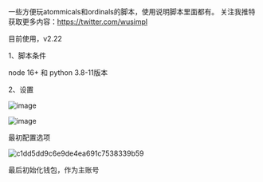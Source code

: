 一些方便玩atommicals和ordinals的脚本，使用说明脚本里面都有。
关注我推特获取更多内容：https://twitter.com/wusimpl

目前使用，v2.22

1、脚本条件

node 16+   和   python 3.8-11版本

2、设置

![image](https://github.com/xyyz12/atommical-js-tools/assets/91812763/a6c303f7-d591-45fe-9651-986b98fcf4b0)

![image](https://github.com/xyyz12/atommical-js-tools/assets/91812763/fe0d153a-efe7-4493-9f7b-2e7c1f5dd20b)

最初配置选项

![c1dd5dd9c6e9de4ea691c7538339b59](https://github.com/xyyz12/atommical-js-tools/assets/91812763/850fd39c-7486-480d-aafe-061092e1880e)

最后初始化钱包，作为主账号
